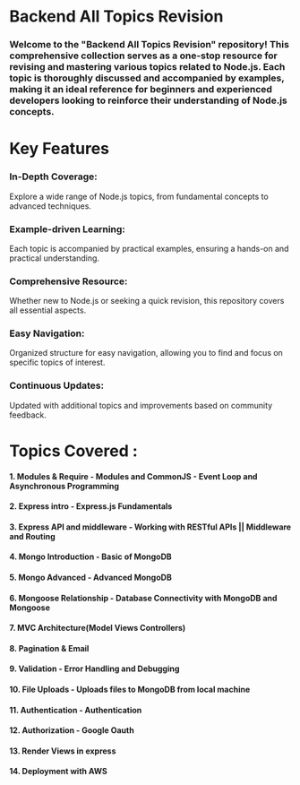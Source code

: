 # Backend All Topics Revision
 <h3>Welcome to the "Backend All Topics Revision" repository! This comprehensive collection serves as a one-stop resource for revising and mastering various topics related to Node.js. Each topic is thoroughly discussed and accompanied by examples, making it an ideal reference for beginners and experienced developers looking to reinforce their understanding of Node.js concepts.</h3>

<div>
 <h1>Key Features</h1>
  
 <h3>In-Depth Coverage: </h3> <p> Explore a wide range of Node.js topics, from fundamental concepts to advanced techniques.</p>
  
<h3>Example-driven Learning:</h3> <p>Each topic is accompanied by practical examples, ensuring a hands-on and practical understanding.</p>

<h3>Comprehensive Resource:</h3> <p>Whether new to Node.js or seeking a quick revision, this repository covers all essential aspects.</p>
 <h3>Easy Navigation:</h3> <p>Organized structure for easy navigation, allowing you to find and focus on specific topics of interest.</p>
<h3>Continuous Updates:</h3> <p>Updated with additional topics and improvements based on community feedback.</p>
</div>
  

<h1>Topics Covered :</h1>

 <h4>1. Modules & Require - Modules and CommonJS - Event Loop and Asynchronous Programming </h4>

 <h4>2. Express intro  -  Express.js Fundamentals </h4>  
 
 <h4>3. Express API and middleware - Working with RESTful APIs || Middleware and Routing </h4> 

 <h4>4. Mongo Introduction -  Basic of MongoDB </h4>

 <h4>5. Mongo Advanced  -  Advanced MongoDB </h4>
 
 <h4>6. Mongoose Relationship  - Database Connectivity with MongoDB and Mongoose</h4>

 <h4>7. MVC Architecture(Model Views Controllers)</h4>

 <h4>8. Pagination & Email </h4>

 <h4>9. Validation - Error Handling and Debugging</h4>

 <h4>10. File Uploads - Uploads files to MongoDB from local machine</h4>

 <h4>11. Authentication - Authentication </h4>

 <h4>12. Authorization - Google Oauth </h4>

 <h4>13.  Render Views in express </h4>

 <h4>14. Deployment with AWS </h4>

















